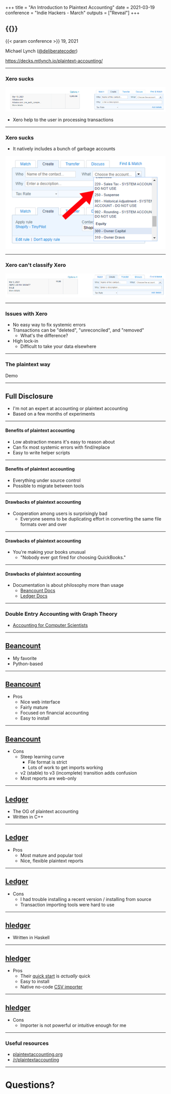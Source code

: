 +++
title = "An Introduction to Plaintext Accounting"
date = 2021-03-19
conference = "Indie Hackers - March"
outputs = ["Reveal"]
+++

## {{<param title>}}

{{< param conference >}} 19, 2021

Michael Lynch ([@deliberatecoder](https://twitter.com/deliberatecoder))

https://decks.mtlynch.io/plaintext-accounting/

---

### Xero sucks

<img src="xero-sucks.png">

* Xero help to the user in processing transactions

---

### Xero sucks

* It natively includes a bunch of garbage accounts

<img src="xero-sucks2.png">

---

### Xero can't classify Xero

<img src="xero-sucks3.png">

---

### Issues with Xero

* No easy way to fix systemic errors
* Transactions can be "deleted", "unreconciled", and "removed"
  * What's the difference?
* High lock-in
  * Difficult to take your data elsewhere

---

### The plaintext way

Demo

---

## Full Disclosure

* I'm not an expert at accounting or plaintext accounting
* Based on a few months of experiments

---

#### Benefits of plaintext accounting

* Low abstraction means it's easy to reason about
* Can fix most systemic errors with find/replace
* Easy to write helper scripts

---

#### Benefits of plaintext accounting

* Everything under source control
* Possible to migrate between tools

---

#### Drawbacks of plaintext accounting

* Cooperation among users is surprisingly bad
  * Everyone seems to be duplicating effort in converting the same file formats over and over

---

#### Drawbacks of plaintext accounting

* You're making your books unusual
  * "Nobody ever got fired for choosing QuickBooks."

---


#### Drawbacks of plaintext accounting

* Documentation is about philosophy more than usage
  * [Beancount Docs](https://beancount.github.io/docs/index.html)
  * [Ledger Docs](https://www.ledger-cli.org/3.0/doc/ledger3.html)

---

### Double Entry Accounting with Graph Theory

* [Accounting for Computer Scientists](https://martin.kleppmann.com/2011/03/07/accounting-for-computer-scientists.html)

---

## [Beancount](https://beancount.github.io/docs/)

* My favorite
* Python-based

---

## [Beancount](https://beancount.github.io/docs/)

* Pros
  * Nice web interface
  * Fairly mature
  * Focused on financial accounting
  * Easy to install

---

## [Beancount](https://beancount.github.io/docs/)

* Cons
  * Steep learning curve
    * File format is strict
    * Lots of work to get imports working
  * v2 (stable) to v3 (incomplete) transition adds confusion
  * Most reports are web-only

---

## [Ledger](https://www.ledger-cli.org/)

* The OG of plaintext accounting
* Written in C++

---

## [Ledger](https://www.ledger-cli.org/)

* Pros
  * Most mature and popular tool
  * Nice, flexible plaintext reports

---

## [Ledger](https://www.ledger-cli.org/)

* Cons
  * I had trouble installing a recent version / installing from source
  * Transaction importing tools were hard to use

---

## [hledger](https://hledger.org/)

* Written in Haskell

---

## [hledger](https://hledger.org/)

* Pros
  * Their [quick start](https://hledger.org/quickstart.html) is *actually* quick
  * Easy to install
  * Native no-code [CSV importer](https://hledger.org/import-csv.html)

---

## [hledger](https://hledger.org/)

* Cons
  * Importer is not powerful or intuitive enough for me

---

### Useful resources

* [plaintextaccounting.org](https://plaintextaccounting.org/)
* [/r/plaintextaccounting](https://www.reddit.com/r/plaintextaccounting/)

---

# Questions?
